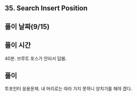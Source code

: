 ## 35. Search Insert Position

## 풀이 날짜(9/15)

## 풀이 시간

40분. 브루트 포스가 안되서 답봄.

## 풀이

투포인터 응용문제. 내 머리로는 따라 가지 못하니 양치기를 해야 겠다.
